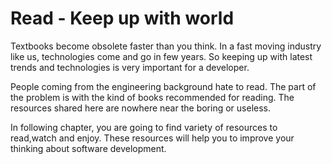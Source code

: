 # Read - Keep up with world
Textbooks become obsolete faster than you think. In a fast moving industry like us, technologies come and go in few years. So keeping up with latest trends and technologies is very important for a developer.

People coming from the engineering background hate to read. The part of the problem is with the kind of books recommended for reading. The resources shared here are nowhere near the boring or useless.

In following chapter, you are going to find variety of resources to read,watch and enjoy. These resources will help you to improve your thinking about software development.






